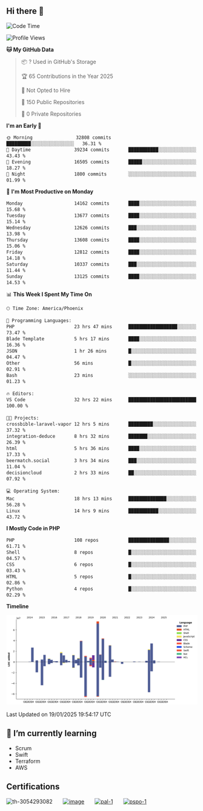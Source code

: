 ## Hi there 👋

<!--START_SECTION:waka-->
![Code Time](http://img.shields.io/badge/Code%20Time-10%2C521%20hrs%201%20min-blue)

![Profile Views](http://img.shields.io/badge/Profile%20Views-1-blue)

**🐱 My GitHub Data** 

> 📦 ? Used in GitHub's Storage 
 > 
> 🏆 65 Contributions in the Year 2025
 > 
> 🚫 Not Opted to Hire
 > 
> 📜 150 Public Repositories 
 > 
> 🔑 0 Private Repositories 
 > 
**I'm an Early 🐤** 

```text
🌞 Morning                32808 commits       █████████░░░░░░░░░░░░░░░░   36.31 % 
🌆 Daytime                39234 commits       ███████████░░░░░░░░░░░░░░   43.43 % 
🌃 Evening                16505 commits       █████░░░░░░░░░░░░░░░░░░░░   18.27 % 
🌙 Night                  1800 commits        ░░░░░░░░░░░░░░░░░░░░░░░░░   01.99 % 
```
📅 **I'm Most Productive on Monday** 

```text
Monday                   14162 commits       ████░░░░░░░░░░░░░░░░░░░░░   15.68 % 
Tuesday                  13677 commits       ████░░░░░░░░░░░░░░░░░░░░░   15.14 % 
Wednesday                12626 commits       ███░░░░░░░░░░░░░░░░░░░░░░   13.98 % 
Thursday                 13608 commits       ████░░░░░░░░░░░░░░░░░░░░░   15.06 % 
Friday                   12812 commits       ████░░░░░░░░░░░░░░░░░░░░░   14.18 % 
Saturday                 10337 commits       ███░░░░░░░░░░░░░░░░░░░░░░   11.44 % 
Sunday                   13125 commits       ████░░░░░░░░░░░░░░░░░░░░░   14.53 % 
```


📊 **This Week I Spent My Time On** 

```text
🕑︎ Time Zone: America/Phoenix

💬 Programming Languages: 
PHP                      23 hrs 47 mins      ██████████████████░░░░░░░   73.47 % 
Blade Template           5 hrs 17 mins       ████░░░░░░░░░░░░░░░░░░░░░   16.36 % 
JSON                     1 hr 26 mins        █░░░░░░░░░░░░░░░░░░░░░░░░   04.47 % 
Other                    56 mins             █░░░░░░░░░░░░░░░░░░░░░░░░   02.91 % 
Bash                     23 mins             ░░░░░░░░░░░░░░░░░░░░░░░░░   01.23 % 

🔥 Editors: 
VS Code                  32 hrs 22 mins      █████████████████████████   100.00 % 

🐱‍💻 Projects: 
crossbible-laravel-vapor 12 hrs 5 mins       █████████░░░░░░░░░░░░░░░░   37.32 % 
integration-deduce       8 hrs 32 mins       ███████░░░░░░░░░░░░░░░░░░   26.39 % 
html                     5 hrs 36 mins       ████░░░░░░░░░░░░░░░░░░░░░   17.33 % 
beermatch.social         3 hrs 34 mins       ███░░░░░░░░░░░░░░░░░░░░░░   11.04 % 
decisioncloud            2 hrs 33 mins       ██░░░░░░░░░░░░░░░░░░░░░░░   07.92 % 

💻 Operating System: 
Mac                      18 hrs 13 mins      ██████████████░░░░░░░░░░░   56.28 % 
Linux                    14 hrs 9 mins       ███████████░░░░░░░░░░░░░░   43.72 % 
```

**I Mostly Code in PHP** 

```text
PHP                      108 repos           ███████████████░░░░░░░░░░   61.71 % 
Shell                    8 repos             █░░░░░░░░░░░░░░░░░░░░░░░░   04.57 % 
CSS                      6 repos             █░░░░░░░░░░░░░░░░░░░░░░░░   03.43 % 
HTML                     5 repos             █░░░░░░░░░░░░░░░░░░░░░░░░   02.86 % 
Python                   4 repos             █░░░░░░░░░░░░░░░░░░░░░░░░   02.29 % 
```



**Timeline**

![Lines of Code chart](https://raw.githubusercontent.com/mikebronner/mikebronner/master/assets/bar_graph.png)


 Last Updated on 19/01/2025 19:54:17 UTC
<!--END_SECTION:waka-->

<!--
**mikebronner/mikebronner** is a ✨ _special_ ✨ repository because its `README.md` (this file) appears on your GitHub profile.

Here are some ideas to get you started:

- 🔭 I’m currently working on ...
- 🌱 I’m currently learning ...
- 👯 I’m looking to collaborate on ...
- 🤔 I’m looking for help with ...
- 💬 Ask me about ...
- 📫 How to reach me: ...
- 😄 Pronouns: ...
- ⚡ Fun fact: ...
-->

## 🌱 I’m currently learning

- Scrum
- Swift
- Terraform
- AWS

## Certifications

![th-3054293082](https://user-images.githubusercontent.com/1791050/208267034-c5006f82-ae89-41eb-9478-7106c5aba070.jpg)
&nbsp;&nbsp;&nbsp;&nbsp;&nbsp;
[![image](https://user-images.githubusercontent.com/1791050/208267032-13c8c426-f627-448d-b23e-e3dd74b6712a.png)](https://www.credly.com/users/mike-bronner)
&nbsp;&nbsp;&nbsp;&nbsp;&nbsp;
[![pal-1](https://github.com/mikebronner/mikebronner/assets/1791050/3384899a-848a-4e35-8cee-e35261b5ccce)](https://www.credly.com/users/mike-bronner)
&nbsp;&nbsp;&nbsp;&nbsp;&nbsp;
[![pspo-1](https://github.com/user-attachments/assets/7a6e28a4-7e44-4218-ba25-468d8c703864)](https://www.credly.com/users/mike-bronner)
